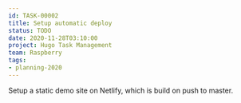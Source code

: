 ```yaml
---
id: TASK-00002
title: Setup automatic deploy
status: TODO
date: 2020-11-28T03:10:00
project: Hugo Task Management
team: Raspberry
tags:
- planning-2020
---
```


Setup a static demo site on Netlify, which is build on push to master.
